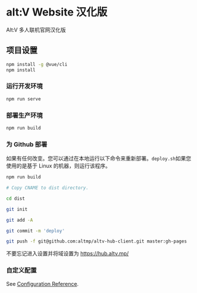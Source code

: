 # alt:V Website 汉化版

Alt:V 多人联机官网汉化版

## 项目设置

```sh
npm install -g @vue/cli
npm install
```

### 运行开发环境

```sh
npm run serve
```

### 部署生产环境

```sh
npm run build
```

### 为 Github 部署

如果有任何改变。您可以通过在本地运行以下命令来重新部署。`deploy.sh`如果您使用的是基于 Linux 的机器，则运行该程序。

```sh
npm run build

# Copy CNAME to dist directory.

cd dist

git init

git add -A

git commit -m 'deploy'

git push -f git@github.com:altmp/altv-hub-client.git master:gh-pages
```

不要忘记进入设置并将域设置为 https://hub.altv.mp/

### 自定义配置

See [Configuration Reference](https://cli.vuejs.org/config/).
